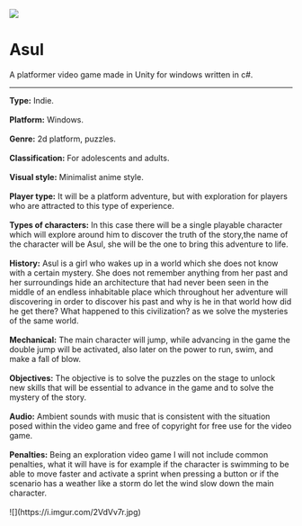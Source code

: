 ![](https://i.imgur.com/S683TuR.jpg)

# Asul
A platformer video game made in Unity for windows written in c#.
<hr>
<strong>Type:</strong> Indie.
<br>
<br>
<strong>Platform:</strong> Windows.
<br>
<br>
<strong>Genre:</strong> 2d platform, puzzles.
<br>
<br>
<strong>Classification:</strong> For adolescents and adults.
<br>
<br>
<strong>Visual style:</strong> Minimalist anime style.
<br>
<br>
<strong>Player type:</strong> It will be a platform adventure, but with exploration for players who are attracted to this type of experience.
<br>
<br>
<strong>Types of characters:</strong> In this case there will be a single playable character which will explore around him to discover the truth of the story,the name of the character will be Asul, she will be the one to bring this adventure to life.
<br>
<br>
<strong>History:</strong> Asul is a girl who wakes up in a world which she does not know with a certain mystery. She does not remember anything from her past and her surroundings hide an architecture that had never been seen in the middle of an endless inhabitable place which throughout her adventure will discovering in order to discover his past and why is he in that world how did he get there? What happened to this civilization? as we solve the mysteries of the same world.
<br>
<br>
<strong>Mechanical:</strong> The main character will jump, while advancing in the game the double jump will be activated, also later on the power to run, swim, and make a fall of blow.
<br>
<br>
<strong>Objectives:</strong> The objective is to solve the puzzles on the stage to unlock new skills that will be essential to advance in the game and to solve the mystery of the story.
<br>
<br>
<strong>Audio:</strong> Ambient sounds with music that is consistent with the situation posed within the video game and free of copyright for free use for the video game.
<br>
<br>
<strong>Penalties:</strong> Being an exploration video game I will not include common penalties, what it will have is for example if the character is swimming to be able to move faster and activate a sprint when pressing a button or if the scenario has a weather like a storm do let the wind slow down the main character.
<br>
<br>
![](https://i.imgur.com/2VdVv7r.jpg)

